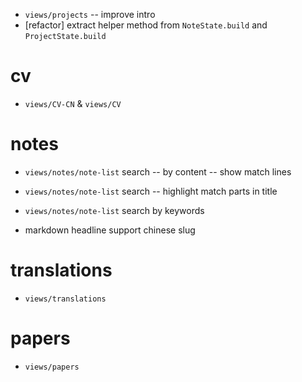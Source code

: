 - `views/projects` -- improve intro
- [refactor] extract helper method from `NoteState.build` and `ProjectState.build`

# cv

- `views/CV-CN` & `views/CV`

# notes

- `views/notes/note-list` search -- by content -- show match lines
- `views/notes/note-list` search -- highlight match parts in title

- `views/notes/note-list` search by keywords

- markdown headline support chinese slug

# translations

- `views/translations`

# papers

- `views/papers`
